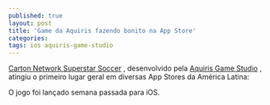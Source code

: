 ```yaml
---
published: true
layout: post
title: 'Game da Aquiris fazendo bonito na App Store'
categories: 
tags: ios aquiris-game-studio 
---
```

<a href="{{ site.baseurl }}/2014/05/08/cartoon-network-superstar-soccer-lancado-na-app-store/">Carton Network Superstar Soccer</a>
, desenvolvido pela <a href="http://www.aquiris.com.br/?lang=pt_BR" target="_blank">Aquiris Game Studio</a>
, atingiu o primeiro lugar geral em diversas App Stores da América Latina:




O jogo foi lançado semana passada para iOS.